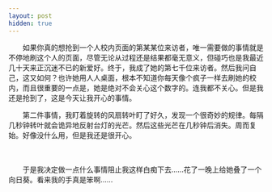 ```yaml
---
layout: post
hidden: true
---
```

　　如果你真的想抢到一个人校内页面的第某某位来访者，唯一需要做的事情就是不停地刷这个人的页面，尽管无论从过程还是结果都毫无意义，但碰巧也是我最近几十天来正沉迷不已的新爱好。终于，我成了她的第七千位来访者。然后我问自己，这又如何？也许她用人人桌面，根本不知道你每天像个疯子一样去刷她的校内，而且很重要的一点是，她是绝对不会关心这个数字的。连我都不关心。但是我还是抢到了，这是今天让我开心的事情。
  
　　第二件事情，我盯着旋转的风扇转叶盯了好久，发现一个很奇妙的规律。每隔几秒钟转叶就会诡异地反射台灯的光芒。然后这些光芒在几秒钟后消失。周而复始。好像没什么用，但是我还是很开心。
  
　　

　　于是我决定做一点什么事情阻止我这样白痴下去……花了一晚上给她叠了一个向日葵。看来我的手真是笨啊……